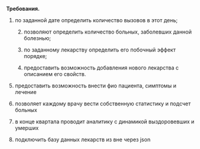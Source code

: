 **Требования.**

1.  по заданной дате определить количество вызовов в этот день;  
      
    2) позволяют определить количество больных, заболевших данной болезнью;  
      
    3) по заданному лекарству определить его побочный эффект порядке;  
      
    4) предоставить возможность добавления нового лекарства с описанием его
    свойств.

5) предоставить возможность внести фио пациента, симптомы и лечение

6) позволяет каждому врачу вести собственную статистику и подсчет больных

7) в конце квартала проводит аналитику с динамикой выздоровевших и умерших

8) подключить базу данных лекарств из вне через json
